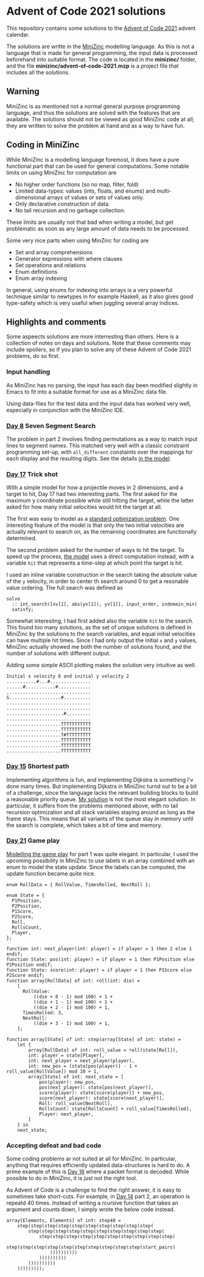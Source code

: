 # Advent of Code 2021 solutions

This repository contains some solutions to the [Advent of Code 2021](http://adventofcode.com/2021) 
advent calendar.

The solutions are writte in the [MiniZinc](https://www.minizinc.org/)
modelling language. As this is not a language that is made for general
programming, the input data is processed beforehand into suitable
format. The code is located in the **minizinc/** folder, and the file
**minizinc/advent-of-code-2021.mzp** is a project file that includes all
the solutions.


## Warning

MiniZinc is as mentioned not a normal general purpose programming
language, and thus the solutions are solved with the features that
are available. The solutions should not be viewed as good MiniZinc
code at all; they are written to solve the problem at hand and
as a way to have fun.

## Coding in MiniZinc

While MiniZinc is a modelling language foremost, it does have a pure
functional part that can be used for general computations. Some
notable limits on using MiniZinc for computation are
* No higher order functions (so no map, filter, fold)
* Limited data-types: values (ints, floats, and enums) and
  multi-dimensional arrays of values or sets of values only.
* Only declarative construction of data.
* No tail recursion and no garbage collection.

These limits are usually not that bad when writing a model, but get
problematic as soon as any large amount of data needs to be processed.

Some very nice parts when using MinZinc for coding are
* Set and array comprehensions
* Generator expressions with where clauses
* Set operations and relations
* Enum definitions
* Enum array indexing

In general, using enums for indexing into arrays is a very powerful
technique similar to newtypes in for example Haskell, as it also gives
good type-safety which is very useful when juggling several array
indices.


## Highlights and comments

Some aspeects solutions are more interresting than others. Here is a collection
of notes on days and solutions. Note that these comments may include
spoilers, so if you plan to solve any of these Advent of Code 2021
problems, do so first.

### Input handling

As MiniZinc has no parsing, the input has each day been modified
slightly in Emacs to fit into a suitable format for use as a MiniZinc
data file. 

Using data-files for the test data and the input data has worked very
well, especially in conjunction with the MiniZinc IDE.

### [Day 8](https://adventofcode.com/2021/day/8) Seven Segment Search

The problem in part 2 involves finding permutations as a way to match
input lines to segment names. This matched very well with a classic
constraint programming set-up, with `all_different` constaints over
the mappings for each display and the resulting digits. See the
details [in the model](minizinc/day8/day8-2.mzn).

### [Day 17](https://adventofcode.com/2021/day/17) Trick shot

With a simple model for how a projectile moves in 2 dimensions, and a
target to hit, Day 17 had two interesting parts. The first asked for the
maximum y coordinate possible while still hitting the target, while the
latter asked for how many initial velocities would hit the target at
all.

The first was easy to model as a 
[standard optimization problem](minizinc/day17/day17-1.mzn). 
One interesting feature of the
model is that only the two initial velocities are actually relevant to
search on, as the remaining coordinates are functionally determined. 

The second problem asked for the number of ways to hit the target. To
speed up the process, [the model](minizinc/day17/day17-2.mzn) uses a
direct computation instead, with a variable `hit` that represents
a time-step at which point the target is hit.

I used an inline variable construction in the search taking the absolute
value of the `y` velocity, in order to center th search around 0 to get
a resonable value ordering. The full search was defined as
```
solve 
  :: int_search([xv[1], abs(yv[1]), yv[1]], input_order, indomain_min)
  satisfy;
```
Somewhat interesitng, I had first added also the variable `hit` to the
search. This found too many solutions, as the set of unique solutions
is defined in MiniZinc by the solutions to the search variables, and
equal initial velocities can have multiple hit times. Since I had only
output the initial `x` and `y` values, MiniZinc actually showed me
both the number of solutions found, and the number of solutions with
different output.

Adding some simple ASCII plotting makes the solution very intuitive as
well.
```
Initial x velocity 6 and initial y velocity 2
...........#...#...............
......#...........#............
...............................
S...................#..........
...............................
...............................
.....................#.........
...............................
....................TTTTTTTTTTT
....................TTTTTTTTTTT
....................T#TTTTTTTTT
....................TTTTTTTTTTT
....................TTTTTTTTTTT
....................TTTTTTTTTTT
```

### [Day 15](https://adventofcode.com/2021/day/15) Shortest path

Implementing algorithms is fun, and implementing Dijkstra is something
I'v done many times. But implementing Dijkstra in MiniZinc turnd out
to be a bit of a challenge, since the language lacks the relevant
building blocks to build a reasonable priority queue. 
[My solution](minizinc/day15/day15-2.mzn) is not the most elegant
solution. In particular, it suffers from the problems mentioned above,
with no tail recursion optimization and all stack variables
staying around as long as the frame stays. This means that all
variants of the queue stay in memory until the search is complete,
which takes a bit of time and memory.

### [Day 21](https://adventofcode.com/2021/day/21) Game play

[Modelling the game play](minizinc/day21/day21-1.mzn) for part 1 was
quite elegant. In particular, I used the upcoming possibility in
MiniZinc to use labels in an array combined with an enum to model the
state update. Since the labels can be computed, the update function
became quite nice.

```
enum RollData = { RollValue, TimesRolled, NextRoll };

enum State = {
  P1Position,
  P2Position,
  P1Score,
  P2Score,
  Roll,
  RollsCount,
  Player,
};

function int: next_player(int: player) = if player = 1 then 2 else 1 endif;
function State: pos(int: player) = if player = 1 then P1Position else P2Position endif;
function State: score(int: player) = if player = 1 then P1Score else P2Score endif;
function array[RollData] of int: roll(int: die) = 
    [
      RollValue: 
          ((die + 0 - 1) mod 100) + 1 + 
          ((die + 1 - 1) mod 100) + 1 + 
          ((die + 2 - 1) mod 100) + 1,
      TimesRolled: 3,
      NextRoll: 
          ((die + 3 - 1) mod 100) + 1,
    ];

function array[State] of int: step(array[State] of int: state) =
    let {
        array[RollData] of int: roll_value = roll(state[Roll]),
        int: player = state[Player],
        int: next_player = next_player(player),
        int: new_pos = (state[pos(player)] - 1 + roll_value[RollValue]) mod 10 + 1,
        array[State] of int: next_state = [
            pos(player): new_pos,
            pos(next_player): state[pos(next_player)],
            score(player): state[score(player)] + new_pos,
            score(next_player): state[score(next_player)],
            Roll: roll_value[NextRoll],
            RollsCount: state[RollsCount] + roll_value[TimesRolled],
            Player: next_player,
        ]
    } in
    next_state;
```

### Accepting defeat and bad code

Some coding problems ar not suited at all for MiniZinc. In particular,
anything that requires efficiently updated data-structures is hard to
do. A prime example of this is 
[Day 16](https://adventofcode.com/2021/day/16) where a packet format is
decoded. While possible to do in MiniZinc, it is just not the right
tool.

As Advent of Code is a challenge to find the right answer, it is easy
to sometimes take short-cuts. For example, in 
[Day 14](https://adventofcode.com/2021/day/14) part 2, an operation is
repeatd 40 times. Instead of writing a rcursive function that takes an
argument and counts down, I simply wrote the below code instead. 

```
array[Elements, Elements] of int: step40 = 
    step(step(step(step(step(step(step(step(step(step(
        step(step(step(step(step(step(step(step(step(step(
            step(step(step(step(step(step(step(step(step(step(
                step(step(step(step(step(step(step(step(step(step(start_pairs)
                ))))))))))
            ))))))))))
        ))))))))))
    )))))))));
```

